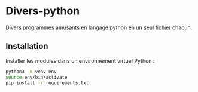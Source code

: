 # Divers-python

Divers programmes amusants en langage python en un seul fichier chacun.

## Installation

Installer les modules dans un environnement virtuel Python :

```bash
python3 -m venv env
source env/bin/activate
pip install -r requirements.txt
```
